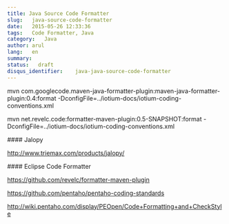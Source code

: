 ```yaml
---
title: Java Source Code Formatter
slug:   java-source-code-formatter
date:   2015-05-26 12:33:36
tags:   Code Formatter, Java
category:   Java
author: arul
lang:   en
summary:
status:   draft
disqus_identifier:    java-java-source-code-formatter
---
```


mvn
com.googlecode.maven-java-formatter-plugin:maven-java-formatter-plugin:0.4:format
-DconfigFile=../iotium-docs/iotium-coding-conventions.xml

mvn net.revelc.code:formatter-maven-plugin:0.5-SNAPSHOT:format
-DconfigFile=../iotium-docs/iotium-coding-conventions.xml

\#### Jalopy

<http://www.triemax.com/products/jalopy/>

\#### Eclipse Code Formatter

<https://github.com/revelc/formatter-maven-plugin>

<https://github.com/pentaho/pentaho-coding-standards>

<http://wiki.pentaho.com/display/PEOpen/Code+Formatting+and+CheckStyle>
